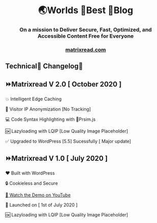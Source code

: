 <h1 align="center">
	🌏Worlds 🚀Best 📰Blog
</h1>
<h3 align="center">
On a mission to Deliver Secure, Fast, Optimized, and Accessible Content Free for Everyone
</h3>
<h3 align="center">
<a href="https://matrixread.com/">matrixread.com</a>
</h3>

## Technical🤖 Changelog📑

## ⏩Matrixread V 2.0 [ October 2020 ]

💥 Intelligent Edge Caching

🔐 Visitor IP Anonymization [No Tracking]

💻 Code Syntax Highlighting with 🌈Prsim.js

🆗 Lazyloading with LQIP [Low Quality Image Placeholder]

✅ Upgraded to WordPress [5.5] Sucessfully [ Major update]

## ⏩Matrixread V 1.0 [ July 2020 ]

❤️ Built with WordPress 

🔒 Cookieless and Secure

[🎥 Watch the Demo on YouTube](https://www.youtube.com/watch?v=lnvsuNZURR0)

🚀 Launched on [ 1st of July  2020 ]

🆗 Lazyloading with LQIP [Low Quality Image Placeholder]

